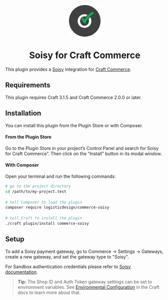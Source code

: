<p align="center"><img src="./src/icon.svg" width="100" height="100" alt="Soisy for Craft Commerce icon"></p>

<h1 align="center">Soisy for Craft Commerce</h1>

This plugin provides a [Soisy](https://www.soisy.it/) integration for [Craft Commerce](https://craftcms.com/commerce).

## Requirements

This plugin requires Craft 3.1.5 and Craft Commerce 2.0.0 or later.

## Installation

You can install this plugin from the Plugin Store or with Composer.

#### From the Plugin Store

Go to the Plugin Store in your project’s Control Panel and search for Soisy for Craft Commerce”. Then click on the “Install” button in its modal window.

#### With Composer

Open your terminal and run the following commands:

```bash
# go to the project directory
cd /path/to/my-project.test

# tell Composer to load the plugin
composer require logisticdesign/commerce-soisy

# tell Craft to install the plugin
./craft plugin/install commerce-soisy
```

## Setup

To add a Soisy payment gateway, go to Commerce → Settings → Gateways, create a new gateway, and set the gateway type to "Soisy".

For Sandbox authentication credentials please refer to [Soisy documentation](https://doc.soisy.it/en/Integration/Sandbox_and_Testing.html).

> **Tip:** The Shop ID and Auth Token gateway settings can be set to environment variables. See [Environmental Configuration](https://docs.craftcms.com/v3/config/environments.html) in the Craft docs to learn more about that.

